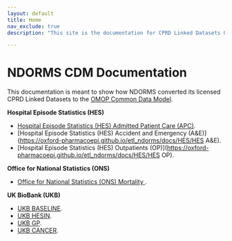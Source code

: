 ```yaml
---
layout: default
title: Home
nav_exclude: true
description: "This site is the documentation for CPRD Linked Datasets OMOP Conversion at NDORMS"

---
```


# NDORMS CDM Documentation

This documentation is meant to show how NDORMS converted its licensed CPRD Linked Datasets to the [OMOP Common Data Model](https://ohdsi.github.io/CommonDataModel).

**Hospital Episode Statistics (HES)**

* [Hospital Episode Statistics (HES) Admitted Patient Care (APC)](https://oxford-pharmacoepi.github.io/etl_ndorms/docs/HES/HES_APC).
* [Hospital Episode Statistics (HES) Accident and Emergency (A&E)](https://oxford-pharmacoepi.github.io/etl_ndorms/docs/HES/HES A&E).
* [Hospital Episode Statistics (HES) Outpatients (OP)](https://oxford-pharmacoepi.github.io/etl_ndorms/docs/HES/HES OP).

**Office for National Statistics (ONS)**

* [Office for National Statistics (ONS) Mortality ](https://oxford-pharmacoepi.github.io/etl_ndorms/docs/ONS_Mortality).

**UK BioBank (UKB)**

* [UKB BASELINE](https://oxford-pharmacoepi.github.io/etl_ndorms/docs/UK_BIOBANK/UKB_Baseline.md).
* [UKB HESIN](https://oxford-pharmacoepi.github.io/etl_ndorms/docs/UK_BIOBANK/UKB_HESIN.md).
* [UKB GP](https://oxford-pharmacoepi.github.io/etl_ndorms/docs/UK_BIOBANK/UKB_GP.md).
* [UKB CANCER](https://oxford-pharmacoepi.github.io/etl_ndorms/docs/UK_BIOBANK/UKB_Cancer.md).
